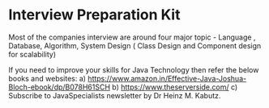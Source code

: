 # Interview Preparation Kit

Most of the companies interview are around four major topic - Language , Database, Algorithm, System Design ( Class Design and Component design for scalability)

If you need to improve your skills for Java Technology then refer the below books and websites:
     a) https://www.amazon.in/Effective-Java-Joshua-Bloch-ebook/dp/B078H61SCH 
     b) https://www.theserverside.com/
     c) Subscribe to JavaSpecialists newsletter by Dr Heinz M. Kabutz.


